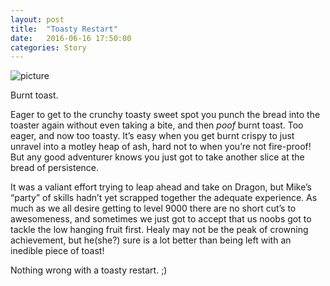 ```yaml
---
layout: post
title:  "Toasty Restart"
date:   2016-06-16 17:50:00
categories: Story
---
```

![picture]({{site.github.url}}/assets/160613-toastyRestart.jpg)

Burnt toast.

Eager to get to the crunchy toasty sweet spot you punch the bread into the toaster again without even taking a bite, and then *poof* burnt toast. Too eager, and now too toasty. It’s easy when you get burnt crispy to just unravel into a motley heap of ash, hard not to when you’re not fire-proof! But any good adventurer knows you just got to take another slice at the bread of persistence.

It was a valiant effort trying to leap ahead and take on Dragon, but Mike’s “party” of skills hadn’t yet scrapped together the adequate experience. As much as we all desire getting to level 9000 there are no short cut’s to awesomeness, and sometimes we just got to accept that us noobs got to tackle the low hanging fruit first. Healy may not be the peak of crowning achievement, but he(she?) sure is a lot better than being left with an inedible piece of toast!

Nothing wrong with a toasty restart. ;)

